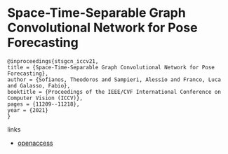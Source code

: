 # Space-Time-Separable Graph Convolutional Network for Pose Forecasting

```
@inproceedings{stsgcn_iccv21,
title = {Space-Time-Separable Graph Convolutional Network for Pose Forecasting},
author = {Sofianos, Theodoros and Sampieri, Alessio and Franco, Luca and Galasso, Fabio},
booktitle = {Proceedings of the IEEE/CVF International Conference on Computer Vision (ICCV)},
pages = {11209--11218},
year = {2021}
}
```

links
- [openaccess](http://openaccess.thecvf.com//content/ICCV2021/html/Sofianos_Space-Time-Separable_Graph_Convolutional_Network_for_Pose_Forecasting_ICCV_2021_paper.html)
